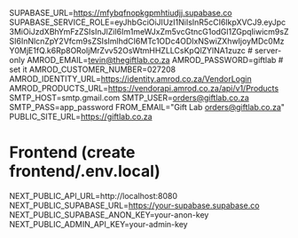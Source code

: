 SUPABASE_URL=https://mfybqfnopkgpmhtiudjj.supabase.co
SUPABASE_SERVICE_ROLE=eyJhbGciOiJIUzI1NiIsInR5cCI6IkpXVCJ9.eyJpc3MiOiJzdXBhYmFzZSIsInJlZiI6Im1meWJxZm5vcGtncG1odGl1ZGpqIiwicm9sZSI6InNlcnZpY2Vfcm9sZSIsImlhdCI6MTc1ODc4ODIxNSwiZXhwIjoyMDc0MzY0MjE1fQ.k6Rp8ORoIjMrZvv52OsWtmHHZLLCsKpQlZYlNA1zuzc         # server-only
AMROD_EMAIL=tevin@thegiftlab.co.za
AMROD_PASSWORD=giftlab         # set it
AMROD_CUSTOMER_NUMBER=027208
AMROD_IDENTITY_URL=https://identity.amrod.co.za/VendorLogin
AMROD_PRODUCTS_URL=https://vendorapi.amrod.co.za/api/v1/Products
SMTP_HOST=smtp.gmail.com
SMTP_USER=orders@giftlab.co.za
SMTP_PASS=app_password
FROM_EMAIL="Gift Lab <orders@giftlab.co.za>"
PUBLIC_SITE_URL=https://giftlab.co.za

# Frontend (create frontend/.env.local)
NEXT_PUBLIC_API_URL=http://localhost:8080
NEXT_PUBLIC_SUPABASE_URL=https://your-supabase.supabase.co
NEXT_PUBLIC_SUPABASE_ANON_KEY=your-anon-key
NEXT_PUBLIC_ADMIN_API_KEY=your-admin-key
